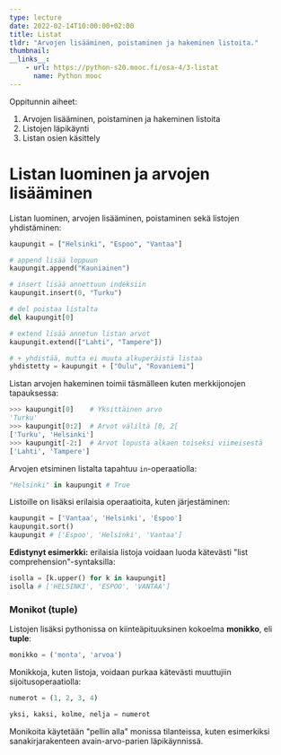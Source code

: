 ```yaml
---
type: lecture
date: 2022-02-14T10:00:00+02:00
title: Listat
tldr: "Arvojen lisääminen, poistaminen ja hakeminen listoita."
thumbnail: 
__links__:
    - url: https://python-s20.mooc.fi/osa-4/3-listat
      name: Python mooc
---
```


Oppitunnin aiheet:

1. Arvojen lisääminen, poistaminen ja hakeminen listoita
1. Listojen läpikäynti
1. Listan osien käsittely


# Listan luominen ja arvojen lisääminen

Listan luominen, arvojen lisääminen, poistaminen sekä listojen yhdistäminen:

```python
kaupungit = ["Helsinki", "Espoo", "Vantaa"]

# append lisää loppuun
kaupungit.append("Kauniainen")

# insert lisää annettuun indeksiin
kaupungit.insert(0, "Turku")

# del poistaa listalta
del kaupungit[0]

# extend lisää annetun listan arvot
kaupungit.extend(["Lahti", "Tampere"])

# + yhdistää, mutta ei muuta alkuperäistä listaa
yhdistetty = kaupungit + ["Oulu", "Rovaniemi"]
```

Listan arvojen hakeminen toimii täsmälleen kuten merkkijonojen tapauksessa:

```python
>>> kaupungit[0]    # Yksittäinen arvo
'Turku'
>>> kaupungit[0:2]  # Arvot väliltä [0, 2[
['Turku', 'Helsinki']
>>> kaupungit[-2:]  # Arvot lopusta alkaen toiseksi viimeisestä
['Lahti', 'Tampere']
```

Arvojen etsiminen listalta tapahtuu `in`-operaatiolla:

```python
"Helsinki" in kaupungit # True
```

Listoille on lisäksi erilaisia operaatioita, kuten järjestäminen:

```python
kaupungit = ['Vantaa', 'Helsinki', 'Espoo']
kaupungit.sort()
kaupungit # ['Espoo', 'Helsinki', 'Vantaa']
```

**Edistynyt esimerkki:** erilaisia listoja voidaan luoda kätevästi "list comprehension"-syntaksilla:

```python
isolla = [k.upper() for k in kaupungit]
isolla # ['HELSINKI', 'ESPOO', 'VANTAA']
```

### Monikot (tuple)

Listojen lisäksi pythonissa on kiinteäpituuksinen kokoelma **monikko**, eli **tuple**:

```python
monikko = ('monta', 'arvoa')
```

Monikkoja, kuten listoja, voidaan purkaa kätevästi muuttujiin sijoitusoperaatiolla:

```python
numerot = (1, 2, 3, 4)

yksi, kaksi, kolme, nelja = numerot
```

Monikoita käytetään "pellin alla" monissa tilanteissa, kuten esimerkiksi sanakirjarakenteen avain-arvo-parien läpikäynnissä.
